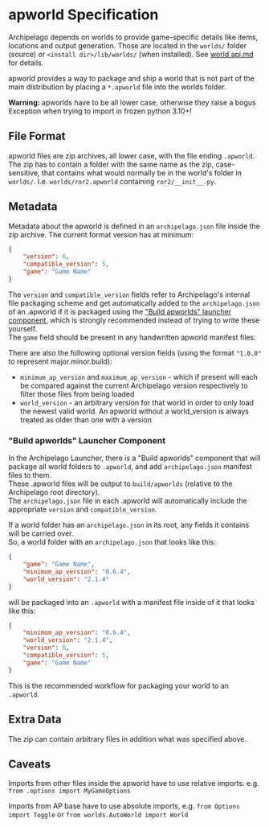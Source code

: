 # apworld Specification

Archipelago depends on worlds to provide game-specific details like items, locations and output generation.
Those are located in the `worlds/` folder (source) or `<install dir>/lib/worlds/` (when installed).
See [world api.md](world%20api.md) for details.

apworld provides a way to package and ship a world that is not part of the main distribution by placing a `*.apworld`
file into the worlds folder.

**Warning:** apworlds have to be all lower case, otherwise they raise a bogus Exception when trying to import in frozen python 3.10+!


## File Format

apworld files are zip archives, all lower case, with the file ending `.apworld`.
The zip has to contain a folder with the same name as the zip, case-sensitive, that contains what would normally be in
the world's folder in `worlds/`. I.e. `worlds/ror2.apworld` containing `ror2/__init__.py`.


## Metadata

Metadata about the apworld is defined in an `archipelago.json` file inside the zip archive.
The current format version has at minimum:
```json
{
    "version": 6,
    "compatible_version": 5,
    "game": "Game Name"
}
```

The `version` and `compatible_version` fields refer to Archipelago's internal file packaging scheme
and get automatically added to the `archipelago.json` of an .apworld if it is packaged using the 
["Build apworlds" launcher component](#build-apworlds-launcher-component),
which is strongly recommended instead of trying to write these yourself.  
The `game` field should be present in any handwritten apworld manifest files.

There are also the following optional version fields (using the format `"1.0.0"` to represent major.minor.build):
* `minimum_ap_version` and `maximum_ap_version` - which if present will each be compared against the current
  Archipelago version respectively to filter those files from being loaded
* `world_version` - an arbitrary version for that world in order to only load the newest valid world.
  An apworld without a world_version is always treated as older than one with a version

### "Build apworlds" Launcher Component

In the Archipelago Launcher, there is a "Build apworlds" component that will package all world folders to `.apworld`,
and add `archipelago.json` manifest files to them.  
These .apworld files will be output to `build/apworlds` (relative to the Archipelago root directory).  
The `archipelago.json` file in each .apworld will automatically include the appropriate
`version` and `compatible_version`.

If a world folder has an `archipelago.json` in its root, any fields it contains will be carried over.  
So, a world folder with an `archipelago.json` that looks like this:

```json
{
    "game": "Game Name",
    "minimum_ap_version": "0.6.4",
    "world_version": "2.1.4"
}
```

will be packaged into an `.apworld` with a manifest file inside of it that looks like this:

```json
{
    "minimum_ap_version": "0.6.4", 
    "world_version": "2.1.4",
    "version": 6,
    "compatible_version": 5,
    "game": "Game Name"
}
```

This is the recommended workflow for packaging your world to an `.apworld`.

## Extra Data

The zip can contain arbitrary files in addition what was specified above.


## Caveats

Imports from other files inside the apworld have to use relative imports. e.g. `from .options import MyGameOptions`

Imports from AP base have to use absolute imports, e.g. `from Options import Toggle` or
`from worlds.AutoWorld import World`

